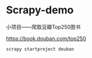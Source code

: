 # Scrapy-demo

小项目——爬取豆瓣Top250图书

https://book.douban.com/top250


```bash
scrapy startproject douban


```

